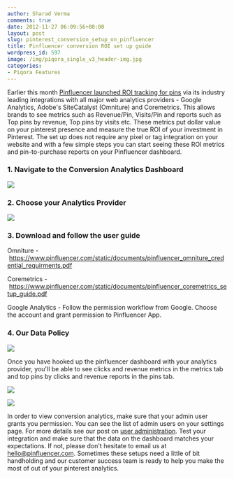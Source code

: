 ```yaml
---
author: Sharad Verma
comments: true
date: 2012-11-27 06:09:56+00:00
layout: post
slug: pinterest_conversion_setup_on_pinfluencer
title: Pinfluencer conversion ROI set up guide
wordpress_id: 597
image: /img/piqora_single_v3_header-img.jpg
categories:
- Piqora Features
---
```


Earlier this month [Pinfluencer launched ROI tracking for pins](http://techcrunch.com/2012/11/07/pinfluencer-launches-pin-roi-tracking-system-for-pinterest-supports-integration-with-google-analytics-omniture-coremetrics/) via its industry leading integrations with all major web analytics providers - Google Analytics, Adobe's SiteCatalyst (Omniture) and Coremetrics. This allows brands to see metrics such as Revenue/Pin, Visits/Pin and reports such as Top pins by revenue, Top pins by visits etc. These metrics put dollar value on your pinterest presence and measure the true ROI of your investment in Pinterest. The set up does not require any pixel or tag integration on your website and with a few simple steps you can start seeing these ROI metrics and pin-to-purchase reports on your Pinfluencer dashboard.<!-- more -->


### **1. Navigate to the Conversion Analytics Dashboard**




[![](http://blog.pinfluencer.com/wp-content/uploads/2012/11/conversion-1024x354.png)](http://blog.pinfluencer.com/wp-content/uploads/2012/11/conversion.png)





### **2. Choose your Analytics Provider**




[![](http://blog.pinfluencer.com/wp-content/uploads/2012/11/analyticspr1.png)](http://blog.pinfluencer.com/wp-content/uploads/2012/11/analyticspr1.png)





### 




### **3. Download and follow the user guide**


Omniture - https://www.pinfluencer.com/static/documents/pinfluencer_omniture_credential_requirments.pdf

Coremetrics - https://www.pinfluencer.com/static/documents/pinfluencer_coremetrics_setup_guide.pdf

Google Analytics - Follow the permission workflow from Google. Choose the account and grant permission to Pinfluencer App.


### 




### **4. Our Data Policy**




[![](http://blog.pinfluencer.com/wp-content/uploads/2012/11/policy-1024x373.png)](http://blog.pinfluencer.com/wp-content/uploads/2012/11/policy.png)


Once you have hooked up the pinfluencer dashboard with your analytics provider, you'll be able to see clicks and revenue metrics in the metrics tab and top pins by clicks and revenue reports in the pins tab.


[![](http://blog.pinfluencer.com/wp-content/uploads/2012/11/revpic.png)](http://blog.pinfluencer.com/wp-content/uploads/2012/11/revpic.png)




[![](http://blog.pinfluencer.com/wp-content/uploads/2012/11/toppinsbyrev-1024x651.png)](http://blog.pinfluencer.com/wp-content/uploads/2012/11/toppinsbyrev.png)


In order to view conversion analytics, make sure that your admin user grants you permission. You can see the list of admin users on your settings page. For more details see our post on [user administration](http://blog.pinfluencer.com/enterprise-user-and-role-administration-on-pinfluencer/). Test your integration and make sure that the data on the dashboard matches your expectations. If not, please don't hesitate to email us at hello@pinfluencer.com. Sometimes these setups need a little of bit handholding and our customer success team is ready to help you make the most of out of your pinterest analytics.



